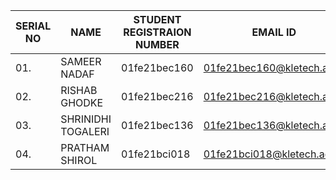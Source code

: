 |SERIAL NO|NAME|STUDENT REGISTRAION NUMBER|EMAIL ID|ROLL NO|PHONE NUMBER|
|---------|----|--------------------------|--------|-------|------------|
|01.|SAMEER NADAF|01fe21bec160|01fe21bec160@kletech.ac.in|1370|8217874287|
|02.|RISHAB GHODKE|01fe21bec216|01fe21bec216@kletech.ac.in|1348|7406323470|
|03.|SHRINIDHI TOGALERI|01fe21bec136|01fe21bec136@kletech.ac.in|1302|6362792872|
|04.|PRATHAM SHIROL|01fe21bci018|01fe21bci018@kletech.ac.in|1325|8431093884|